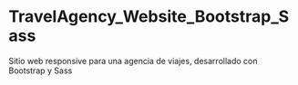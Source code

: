 # TravelAgency_Website_Bootstrap_Sass
Sitio web responsive para una agencia de viajes, desarrollado con Bootstrap y Sass
